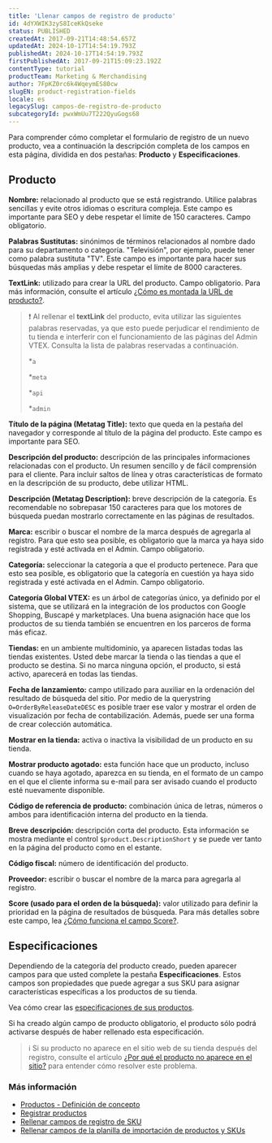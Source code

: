 ```yaml
---
title: 'Llenar campos de registro de producto'
id: 4dYXWIK3zyS8IceKkQseke
status: PUBLISHED
createdAt: 2017-09-21T14:48:54.657Z
updatedAt: 2024-10-17T14:54:19.793Z
publishedAt: 2024-10-17T14:54:19.793Z
firstPublishedAt: 2017-09-21T15:09:23.192Z
contentType: tutorial
productTeam: Marketing & Merchandising
author: 7FpKZ0rc6k4WqeymES80cw
slugEN: product-registration-fields
locale: es
legacySlug: campos-de-registro-de-producto
subcategoryId: pwxWmUu7T222QyuGogs68
---
```


Para comprender cómo completar el formulario de registro de un nuevo producto, vea a continuación la descripción completa de los campos en esta página, dividida en dos pestañas: __Producto__ y __Especificaciones__.

## Producto

__Nombre:__ relacionado al producto que se está registrando. Utilice palabras sencillas y evite otros idiomas o escritura compleja. Este campo es importante para SEO y debe respetar el límite de 150 caracteres. Campo obligatorio.

__Palabras Sustitutas:__ sinónimos de términos relacionados al nombre dado para su departamento o categoría. "Televisión", por ejemplo, puede tener como palabra sustituta "TV".  Este campo es importante para hacer sus búsquedas más amplias y debe respetar el límite de 8000 caracteres.

__TextLink:__ utilizado para crear la URL del producto. Campo obligatorio. Para más información, consulte el artículo [¿Cómo es montada la URL de producto?](https://help.vtex.com/es/tutorial/como-es-montada-la-url-de-producto--frequentlyAskedQuestions_368).

>❗ Al rellenar el **textLink** del producto, evita utilizar las siguientes palabras reservadas, ya que esto puede perjudicar el rendimiento de tu tienda e interferir con el funcionamiento de las páginas del Admin VTEX.  Consulta la lista de palabras reservadas a continuación.
>
> *`a`
>
> *`meta`
>
> *`api`
>
> *`admin`
> 

__Título de la página (Metatag Title):__ texto que queda en la pestaña del navegador y corresponde al título de la página del producto. Este campo es importante para SEO.

__Descripción del producto:__ descripción de las principales informaciones relacionadas con el producto. Un resumen sencillo y de fácil comprensión para el cliente. Para incluir saltos de línea y otras características de formato en la descripción de su producto, debe utilizar HTML.

__Descripción (Metatag Description):__ breve descripción de la categoría. Es recomendable no sobrepasar 150 caracteres para que los motores de búsqueda puedan mostrarlo correctamente en las páginas de resultados.

__Marca:__ escribir o buscar el nombre de la marca después de agregarla al registro. Para que esto sea posible, es obligatorio que la marca ya haya sido registrada y esté activada en el Admin. Campo obligatorio.

__Categoría:__ seleccionar la categoría a que el producto pertenece. Para que esto sea posible, es obligatorio que la categoría en cuestión ya haya sido registrada y esté activada en el Admin. Campo obligatorio.

__Categoría Global VTEX:__ es un árbol de categorías único, ya definido por el sistema, que se utilizará en la integración de los productos con Google Shopping, Buscapé y marketplaces. Una buena asignación hace que los productos de su tienda también se encuentren en los parceros de forma más eficaz.

__Tiendas:__ en un ambiente multidominio, ya aparecen listadas todas las tiendas existentes. Usted debe marcar la tienda o las tiendas a que el producto se destina. Si no marca ninguna opción, el producto, si está activo, aparecerá en todas las tiendas.

__Fecha de lanzamiento:__ campo utilizado para auxiliar en la ordenación del resultado de búsqueda del sitio. Por medio de la querystring `O=OrderByReleaseDateDESC` es posible traer ese valor y mostrar el orden de visualización por fecha de contabilización. Además, puede ser una forma de crear colección automática.

__Mostrar en la tienda:__ activa o inactiva la visibilidad de un producto en su tienda.

__Mostrar producto agotado:__ esta función hace que un producto, incluso cuando se haya agotado, aparezca en su tienda, en el formato de un campo en el que el cliente informa su e-mail para ser avisado cuando el producto esté nuevamente disponible.

__Código de referencia de producto:__ combinación única de letras, números o ambos para identificación interna del producto en la tienda.

__Breve descripción:__ descripción corta del producto. Esta información se mostra mediante el control `$product.DescriptionShort` y se puede ver tanto en la página del producto como en el estante.

__Código fiscal:__ número de identificación del producto.

__Proveedor:__ escribir o buscar el nombre de la marca para agregarla al registro.

__Score (usado para el orden de la búsqueda):__ valor utilizado para definir la prioridad en la página de resultados de búsqueda. Para más detalles sobre este campo, lea [¿Cómo funciona el campo Score?](https://help.vtex.com/es/tutorial/como-funciona-el-campo-score--1BUZC0mBYEEIUgeQYAKcae).

## Especificaciones

Dependiendo de la categoría del producto creado, pueden aparecer campos para que usted complete la pestaña __Especificaciones__. Estos campos son propiedades que puede agregar a sus SKU para asignar características específicas a los productos de su tienda.

Vea cómo crear las [especificaciones de sus productos](https://help.vtex.com/es/tutorial/criando-um-campo-de-produto?locale=es).

Si ha creado algún campo de producto obligatorio, el producto sólo podrá activarse después de haber rellenado esta especificación.

>ℹ️ Si su producto no aparece en el sitio web de su tienda después del registro, consulte el artículo [¿Por qué el producto no aparece en el sitio?](https://help.vtex.com/es/faq/por-que-el-producto-no-aparece-en-el-sitio--frequentlyAskedQuestions_382) para entender cómo resolver este problema.

### Más información
- [Productos - Definición de concepto](https://help.vtex.com/es/tracks/catalogo-101--5AF0XfnjfWeopIFBgs3LIQ/1wmX3QvQVxbKVmalhIE5Ru)
- [Registrar productos](https://help.vtex.com/es/tutorial/registrar-productos--tutorials_2567)
- [Rellenar campos de registro de SKU](https://help.vtex.com/es/tutorial/campos-de-registro-de-sku--21DDItuEQc6mseiW8EakcY)
- [Rellenar campos de la planilla de importación de productos y SKUs](https://help.vtex.com/es/tutorial/rellenar-campos-de-la-planilla-de-importacion--4nYhx63Q5yokQWaMguaIgI)
